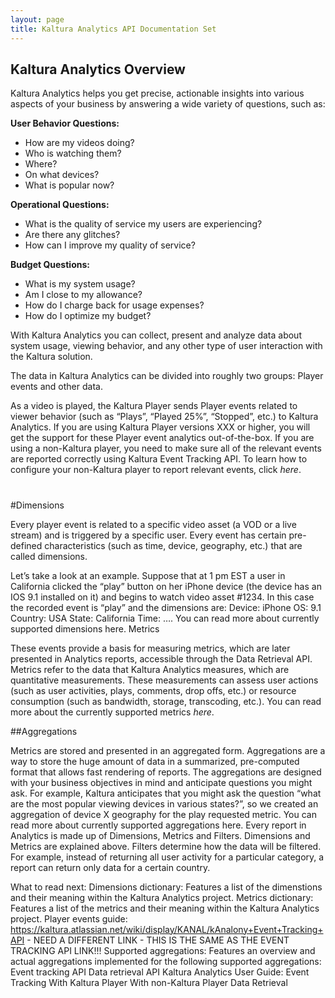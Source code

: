 ```yaml
---
layout: page
title: Kaltura Analytics API Documentation Set
---
```


## Kaltura Analytics Overview
Kaltura Analytics helps you get precise, actionable insights into various aspects of your business by answering a wide variety of questions, such as:

**User Behavior Questions:**
* How are my videos doing?
* Who is watching them?
* Where?
* On what devices?
* What is popular now?

**Operational Questions:**
* What is the quality of service my users are experiencing?
* Are there any glitches?
* How can I improve my quality of service?

**Budget Questions:**
* What is my system usage?
* Am I close to my allowance?
* How do I charge back for usage expenses?
* How do I optimize my budget?

With Kaltura Analytics you can collect, present and analyze data about system usage, viewing behavior, and any other type of user interaction with the Kaltura solution.

The data in Kaltura Analytics can be divided into roughly two groups: Player events and other data.

As a video is played, the Kaltura Player sends Player events related to viewer behavior (such as “Plays”, “Played 25%”, “Stopped”, etc.) to Kaltura Analytics. If you are using Kaltura Player versions XXX or higher, you will get the support for these Player event analytics out-of-the-box. If you are using a non-Kaltura player, you need to make sure all of the relevant events are reported correctly using Kaltura Event Tracking API. To learn how to configure your non-Kaltura player to report relevant events, click *here*.
#
#Dimensions

Every player event is related to a specific video asset (a VOD or a live stream) and is triggered by a specific user. Every event has certain pre-defined characteristics (such as time, device, geography, etc.) that are called dimensions.

Let’s take a look at an example.
Suppose that at 1 pm EST a user in California clicked the “play” button on her iPhone device (the device has an IOS 9.1 installed on it) and begins to watch video asset #1234.
In this case the recorded event is “play” and the dimensions are:
Device: iPhone
OS: 9.1
Country: USA
State: California
Time: ….
You can read more about currently supported dimensions here.
Metrics

These events provide a basis for measuring metrics, which are later presented in Analytics reports, accessible through the Data Retrieval API. Metrics refer to the data that Kaltura Analytics measures, which are quantitative measurements. These measurements can assess user actions (such as user activities, plays, comments, drop offs, etc.) or resource consumption (such as bandwidth, storage, transcoding, etc.).
You can read more about the currently supported metrics *here*.

##Aggregations

Metrics are stored and presented in an aggregated form. Aggregations are a way to store the huge amount of data in a summarized, pre-computed format that allows fast rendering of reports. The aggregations are designed with your business objectives in mind and anticipate questions you might ask. For example, Kaltura anticipates that you might ask the question “what are the most popular viewing devices in various states?”, so we created an aggregation of device X geography for the play requested metric.
You can read more about currently supported aggregations here.
Every report in Analytics is made up of Dimensions, Metrics and Filters. Dimensions and Metrics are explained above. Filters determine how the data will be filtered. For example, instead of returning all user activity for a particular category, a report can return only data for a certain country.
 
What to read next:
Dimensions dictionary: Features a list of the dimenstions and their meaning within the Kaltura Analytics project.
Metrics dictionary: Features a list of the metrics and their meaning within the Kaltura Analytics project.
Player events guide: https://kaltura.atlassian.net/wiki/display/KANAL/kAnalony+Event+Tracking+API - NEED A DIFFERENT LINK - THIS IS THE SAME AS THE EVENT TRACKING API LINK!!!
Supported aggregations: Features an overview and actual aggregations implemented for the following supported aggregations:
Event tracking API
Data retrieval API
Kaltura Analytics User Guide:
Event Tracking
With Kaltura Player
With non-Kaltura Player
Data Retrieval
